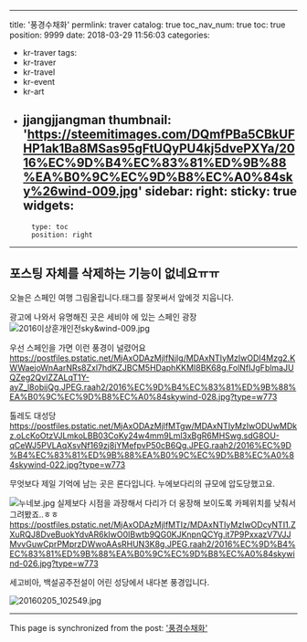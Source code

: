 
---
title: '풍경수채화'
permlink: traver
catalog: true
toc_nav_num: true
toc: true
position: 9999
date: 2018-03-29 11:56:03
categories:
- kr-traver
tags:
- kr-traver
- kr-travel
- kr-event
- kr-art
- jjangjjangman
thumbnail: 'https://steemitimages.com/DQmfPBa5CBkUFHP1ak1Ba8MSas95gFtUQyPU4kj5dvePXYa/2016%EC%9D%B4%EC%83%81%ED%9B%88%EA%B0%9C%EC%9D%B8%EC%A0%84sky%26wind-009.jpg'
sidebar:
    right:
        sticky: true
widgets:
    -
        type: toc
        position: right
---


## 포스팅 자체를 삭제하는 기능이 없네요ㅠㅠ
오늘은 스페인 여행 그림올립니다.태그를 잘못써서 앞에것 지웁니다. 

광고에 나와서  유명해진  곳은 세비야 에 있는 스페인 광장
![2016이상훈개인전sky&wind-009.jpg](https://steemitimages.com/DQmfPBa5CBkUFHP1ak1Ba8MSas95gFtUQyPU4kj5dvePXYa/2016%EC%9D%B4%EC%83%81%ED%9B%88%EA%B0%9C%EC%9D%B8%EC%A0%84sky%26wind-009.jpg)

우선 스페인을 가면 이런 풍경이 널렸어요
https://postfiles.pstatic.net/MjAxODAzMjlfNjIg/MDAxNTIyMzIwODI4Mzg2.KWWaejoWnAarNRs8Zxl7hdKZJBCM5HDaphKKMI8BK68g.FolNfIJgFblmaJUQZeg2QvIZZALqT1Y-ayZ_l8obijQg.JPEG.raah2/2016%EC%9D%B4%EC%83%81%ED%9B%88%EA%B0%9C%EC%9D%B8%EC%A0%84skywind-028.jpg?type=w773


톨레도 대성당
https://postfiles.pstatic.net/MjAxODAzMjlfMTgw/MDAxNTIyMzIwODUwMDkz.oLcKoOtzVJLmkoLBB03CoKy24w4mm9Lml3xBgR6MHSwg.sdG8OU-qCeWJ5PVLAqXsvNf169zj8jYMefpvP50cB6Qg.JPEG.raah2/2016%EC%9D%B4%EC%83%81%ED%9B%88%EA%B0%9C%EC%9D%B8%EC%A0%84skywind-022.jpg?type=w773

무엇보다 제일 기억에 남는 곳은 론다입니다. 누에보다리의 규모에 압도당했고요.

![누네보.jpg](https://steemitimages.com/DQmSLkTcmmhYdhSgqKj3sDGvNwAX2gULdQur36ZxQ5ZUZAY/%EB%88%84%EB%84%A4%EB%B3%B4.jpg)
실제보다 시점을 과장해서 다리가 더 웅장해 보이도록 카페위치를 낮춰서 그려봤죠..ㅎㅎ
https://postfiles.pstatic.net/MjAxODAzMjlfMTIz/MDAxNTIyMzIwODcyNTI1.ZXuRQJ8DveBuokYdvAR6kIwO0IBwtb9QG0KJKnpnQCYg.it7P9PxxazV7VJJMvvGuwCprPMprzDWwoAAsRHUN3K8g.JPEG.raah2/2016%EC%9D%B4%EC%83%81%ED%9B%88%EA%B0%9C%EC%9D%B8%EC%A0%84skywind-026.jpg?type=w773


세고비아, 백설공주전설이 어린 성당에서 내다본 풍경입니다.


![20160205_102549.jpg](https://steemitimages.com/DQmNVL8qeQcuT6TtcSaT4pAfZQZgjSDnzeRhgjyy5yyD3Ck/20160205_102549.jpg)

- - -

This page is synchronized from the post: ['풍경수채화'](https://steemit.com/@raah/traver)
